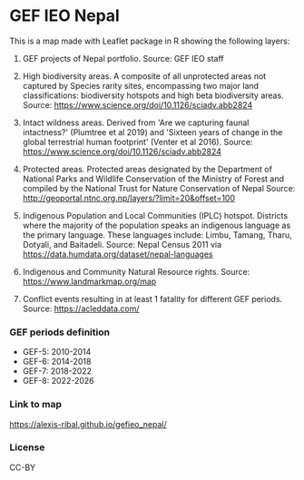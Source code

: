 # GEF IEO Nepal

This is a map made with Leaflet package in R showing the following layers:

1. GEF projects of Nepal portfolio.
Source: GEF IEO staff

2. High biodiversity areas. A composite of all unprotected areas not captured by Species rarity sites, encompassing two major land classifications: biodiversity hotspots and high beta biodiversity areas.
Source: https://www.science.org/doi/10.1126/sciadv.abb2824

3. Intact wildness areas. Derived from 'Are we capturing faunal intactness?' (Plumtree et al 2019) and 'Sixteen years of change in the global terrestrial human footprint' (Venter et al 2016).
Source: https://www.science.org/doi/10.1126/sciadv.abb2824

4. Protected areas. Protected areas designated by the Department of National Parks and Wildlife Conservation of the Ministry of Forest and compiled by the National Trust for Nature Conservation of Nepal
Source: http://geoportal.ntnc.org.np/layers/?limit=20&offset=100

5. Indigenous Population and Local Communities (IPLC) hotspot. Districts where the majority of the population speaks an indigenous language as the primary language. These languages include: Limbu, Tamang, Tharu, Dotyali, and Baitadeli.
Source: Nepal Census 2011 via https://data.humdata.org/dataset/nepal-languages

6. Indigenous and Community Natural Resource rights.
Source: https://www.landmarkmap.org/map

7. Conflict events resulting in at least 1 fatality for different GEF periods.
Source: https://acleddata.com/


### GEF periods definition

- GEF-5: 2010-2014
- GEF-6: 2014-2018
- GEF-7: 2018-2022
- GEF-8: 2022-2026


### Link to map

https://alexis-ribal.github.io/gefieo_nepal/


### License

CC-BY





